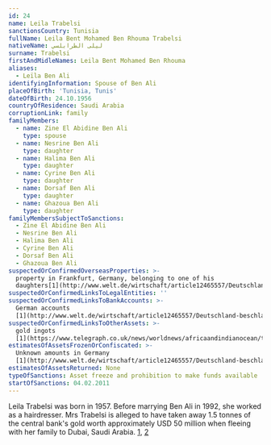 ```yaml
---
id: 24
name: Leila Trabelsi
sanctionsCountry: Tunisia
fullName: Leila Bent Mohamed Ben Rhouma Trabelsi
nativeName: ليلى الطرابلسي
surname: Trabelsi
firstAndMidleNames: Leila Bent Mohamed Ben Rhouma
aliases:
  - Leïla Ben Ali
identifyingInformation: Spouse of Ben Ali
placeOfBirth: 'Tunisia, Tunis'
dateOfBirth: 24.10.1956
countryOfResidence: Saudi Arabia
corruptionLink: family
familyMembers:
  - name: Zine El Abidine Ben Ali
    type: spouse
  - name: Nesrine Ben Ali
    type: daughter
  - name: Halima Ben Ali
    type: daughter
  - name: Cyrine Ben Ali
    type: daughter
  - name: Dorsaf Ben Ali
    type: daughter
  - name: Ghazoua Ben Ali
    type: daughter
familyMembersSubjectToSanctions:
  - Zine El Abidine Ben Ali
  - Nesrine Ben Ali
  - Halima Ben Ali
  - Cyrine Ben Ali
  - Dorsaf Ben Ali
  - Ghazoua Ben Ali
suspectedOrConfirmedOverseasProperties: >-
  property in Frankfurt, Germany, belonging to one of his
  daughters[1](http://www.welt.de/wirtschaft/article12465557/Deutschland-beschlagnahmt-Vermoegen-des-Ben-Ali-Clans.html)
suspectedOrConfirmedLinksToLegalEntities: ''
suspectedOrConfirmedLinksToBankAccounts: >-
  German accounts
  [1](http://www.welt.de/wirtschaft/article12465557/Deutschland-beschlagnahmt-Vermoegen-des-Ben-Ali-Clans.html)
suspectedOrConfirmedLinksToOtherAssets: >-
  gold ingots
  [1](https://www.telegraph.co.uk/news/worldnews/africaandindianocean/tunisia/8265025/Tunisian-former-presidents-wife-fled-country-with-38-million-in-gold.html)
estimatesOfAssetsFrozenOrConfiscated: >-
  Unknown amounts in Germany
  [1](http://www.welt.de/wirtschaft/article12465557/Deutschland-beschlagnahmt-Vermoegen-des-Ben-Ali-Clans.html)
estimatesOfAssetsReturned: None
typeOfSanctions: Asset freeze and prohibition to make funds available
startOfSanctions: 04.02.2011
---
```

Leila Trabelsi was born in 1957. Before marrying Ben Ali in 1992, she worked as 
a hairdresser. Mrs Trabelsi is alleged to have taken away 1.5 tonnes of the 
central bank's gold worth approximately USD 50 million when fleeing with her 
family to Dubai, Saudi Arabia. 
[1](http://archive.boston.com/news/world/africa/articles/2011/01/17/tunisians_hail_fall_of_ex_leaders_corrupt_family/?page=2), 
[2](https://www.telegraph.co.uk/news/worldnews/africaandindianocean/tunisia/8265025/Tunisian-former-presidents-wife-fled-country-with-38-million-in-gold.html)
